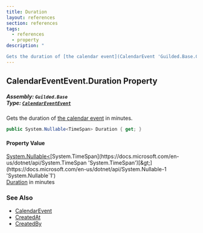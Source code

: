 ```yaml
---
title: Duration
layout: references
section: references
tags:
  - references
  - property
description: "

Gets the duration of [the calendar event](CalendarEvent 'Guilded.Base.Content.CalendarEvent') in minutes."
---
```


## CalendarEventEvent.Duration Property
##### **Assembly:** `Guilded.Base`<br/>**Type:** [`CalendarEventEvent`](CalendarEventEvent 'Guilded.Base.Events.CalendarEventEvent')

Gets the duration of [the calendar event](CalendarEvent 'Guilded.Base.Content.CalendarEvent') in minutes.

```csharp
public System.Nullable<TimeSpan> Duration { get; }
```

#### Property Value
[System.Nullable&lt;](https://docs.microsoft.com/en-us/dotnet/api/System.Nullable-1 'System.Nullable`1')[System.TimeSpan](https://docs.microsoft.com/en-us/dotnet/api/System.TimeSpan 'System.TimeSpan')[&gt;](https://docs.microsoft.com/en-us/dotnet/api/System.Nullable-1 'System.Nullable`1')  
[Duration](https://docs.microsoft.com/en-us/dotnet/api/System.TimeSpan 'System.TimeSpan') in minutes

### See Also
- [CalendarEvent](CalendarEvent 'Guilded.Base.Content.CalendarEvent')
- [CreatedAt](ChannelContent_TId,TServer_.CreatedAt 'Guilded.Base.Content.ChannelContent<TId,TServer>.CreatedAt')
- [CreatedBy](ChannelContent_TId,TServer_.CreatedBy 'Guilded.Base.Content.ChannelContent<TId,TServer>.CreatedBy')